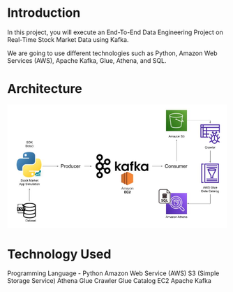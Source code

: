 # Introduction
In this project, you will execute an End-To-End Data Engineering Project on Real-Time Stock Market Data using Kafka.

We are going to use different technologies such as Python, Amazon Web Services (AWS), Apache Kafka, Glue, Athena, and SQL.

# Architecture
![logo](https://github.com/Shoaib9288/AWS_DataEngineering_Projects/blob/main/stock-market-kafka-data-engineering-project/Snapshots/Architecture.jpg)

# Technology Used
Programming Language - Python
Amazon Web Service (AWS)
S3 (Simple Storage Service)
Athena
Glue Crawler
Glue Catalog
EC2
Apache Kafka
